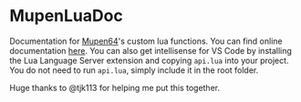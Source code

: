 # MupenLuaDoc

Documentation for [Mupen64](https://github.com/mkdasher/mupen64-rr-lua-)'s
custom lua functions. You can find online documentation
[here](https://wade7wastaken.github.io/MupenLuaDoc/). You can also get
intellisense for VS Code by installing the Lua Language Server extension and
copying `api.lua` into your project. You do not need to run `api.lua`, simply
include it in the root folder.


Huge thanks to @tjk113 for helping me put this together.

